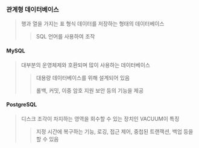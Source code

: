 ### 관계형 데이터베이스
> 행과 열을 가지는 표 형식 데이터를 저장하는 형태의 데이터베이스
> > SQL 언어를 사용하여 조작

#### MySQL
> 대부분의 운영체제와 호환되며 많이 사용하는 데이터베이스
> > 대용량 데이터베이스를 위해 설계되어 있음
> >
> > 롤백, 커밋, 이중 암호 지원 보안 등의 기능을 제공

#### PostgreSQL
> 디스크 조각이 차지하는 영역을 회수할 수 있는 장치인 VACUUM이 특징
> > 지정 시간에 복구하는 기능, 로깅, 접근 제어, 중첩된 트랜잭션, 백업 등을 할 수 있음